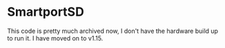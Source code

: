# SmartportSD
This code is pretty much archived now, I don't have the hardware build up to run it. I have moved on to v1.15.